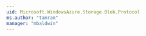```yaml
---
uid: Microsoft.WindowsAzure.Storage.Blob.Protocol
ms.author: "tamram"
manager: "mbaldwin"
---
```

